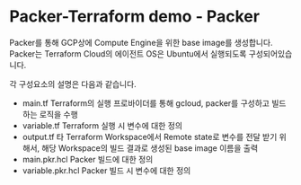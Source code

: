 # Packer-Terraform demo - Packer

Packer를 통해 GCP상에 Compute Engine을 위한 base image를 생성합니다.
Packer는 Terraform Cloud의 에이전트 OS은 Ubuntu에서 실행되도록 구성되어있습니다.

각 구성요소의 설명은 다음과 같습니다.
- main.tf
    Terraform의 실행 프로바이더를 통해 gcloud, packer를 구성하고 빌드하는 로직을 수행
- variable.tf
    Terraform 실행 시 변수에 대한 정의
- output.tf
    타 Terraform Workspace에서 Remote state로 변수를 전달 받기 위해서, 해당 Workspace의 빌드 결과로 생성된 base image 이름을 출력
- main.pkr.hcl
    Packer 빌드에 대한 정의
- variable.pkr.hcl
    Packer 빌드 시 변수에 대한 정의